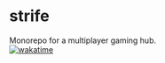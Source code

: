 # strife

Monorepo for a multiplayer gaming hub.\
[![wakatime](https://wakatime.com/badge/github/abishekdevendran/Strife.svg?style=flat)](https://wakatime.com/badge/github/abishekdevendran/Strife)
